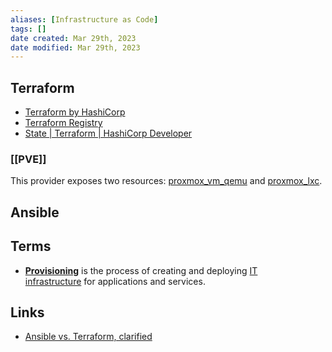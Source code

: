 ```yaml
---
aliases: [Infrastructure as Code]
tags: []
date created: Mar 29th, 2023
date modified: Mar 29th, 2023
---
```


## Terraform
- [Terraform by HashiCorp](https://www.terraform.io/)
- [Terraform Registry](https://registry.terraform.io/providers/Telmate/proxmox/latest/docs)
- [State | Terraform | HashiCorp Developer](https://developer.hashicorp.com/terraform/language/state)

### [[PVE]]
This provider exposes two resources: [proxmox_vm_qemu](https://registry.terraform.io/providers/Telmate/proxmox/latest/docs/resources/vm_qemu) and [proxmox_lxc](https://registry.terraform.io/providers/Telmate/proxmox/latest/docs/resources/lxc).

## Ansible

## Terms
- [**Provisioning**](https://www.redhat.com/en/topics/automation/what-is-provisioning) is the process of creating and deploying [IT infrastructure](https://www.redhat.com/en/topics/cloud-computing/what-is-it-infrastructure) for applications and services.

## Links
- [Ansible vs. Terraform, clarified](https://www.redhat.com/en/topics/automation/ansible-vs-terraform)